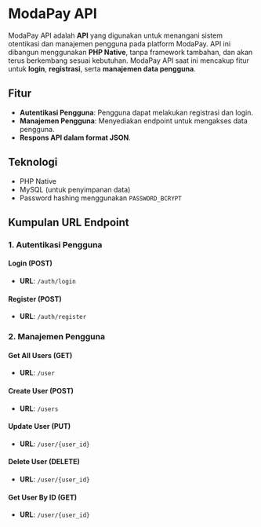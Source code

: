# ModaPay API

ModaPay API adalah **API** yang digunakan untuk menangani sistem otentikasi dan manajemen pengguna pada platform ModaPay. API ini dibangun menggunakan **PHP Native**, tanpa framework tambahan, dan akan terus berkembang sesuai kebutuhan. ModaPay API saat ini mencakup fitur untuk **login**, **registrasi**, serta **manajemen data pengguna**.

## Fitur

- **Autentikasi Pengguna**: Pengguna dapat melakukan registrasi dan login.
- **Manajemen Pengguna**: Menyediakan endpoint untuk mengakses data pengguna.
- **Respons API dalam format JSON**.

## Teknologi

- PHP Native
- MySQL (untuk penyimpanan data)
- Password hashing menggunakan `PASSWORD_BCRYPT`

## Kumpulan URL Endpoint

### 1. **Autentikasi Pengguna**

#### **Login** (POST)

- **URL**: `/auth/login`

#### **Register** (POST)

- **URL**: `/auth/register`

### 2. **Manajemen Pengguna**

#### **Get All Users** (GET)

- **URL**: `/user`

#### **Create User** (POST)

- **URL**: `/users`

#### **Update User** (PUT)

- **URL**: `/user/{user_id}`

#### **Delete User** (DELETE)

- **URL**: `/user/{user_id}`

#### **Get User By ID** (GET)

- **URL**: `/user/{user_id}`
